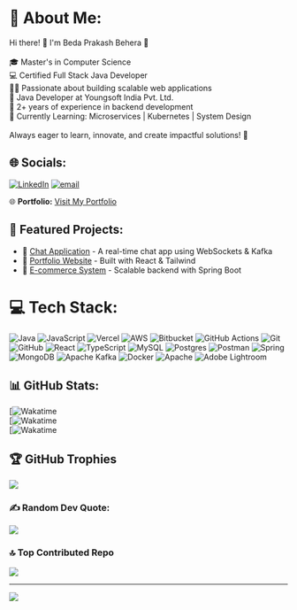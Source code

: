 # 💫 About Me:
Hi there! 👋 I'm Beda Prakash Behera 🚀<br><br>🎓 Master's in Computer Science<br>💻 Certified Full Stack Java Developer<br>👨‍💻 Passionate about building scalable web applications<br>🏢 Java Developer at Youngsoft India Pvt. Ltd.<br>🔹 2+ years of experience in backend development<br>🚀 Currently Learning: Microservices | Kubernetes | System Design <br><br>Always eager to learn, innovate, and create impactful solutions! 🚀


## 🌐 Socials:
[![LinkedIn](https://img.shields.io/badge/LinkedIn-%230077B5.svg?logo=linkedin&logoColor=white)](https://linkedin.com/in/beda-prakash-behera/) [![email](https://img.shields.io/badge/Email-D14836?logo=gmail&logoColor=white)](mailto:bedaprakash123@gmail.com) 

🌐 **Portfolio:** [Visit My Portfolio](https://v0-my-portfolio-application.vercel.app)  

## 🚀 Featured Projects:
- 🔹 [Chat Application](https://github.com/yourproject) - A real-time chat app using WebSockets & Kafka  
- 🔹 [Portfolio Website](https://v0-my-portfolio-application.vercel.app) - Built with React & Tailwind  
- 🔹 [E-commerce System](https://github.com/yourproject) - Scalable backend with Spring Boot 


# 💻 Tech Stack:
![Java](https://img.shields.io/badge/java-%23ED8B00.svg?style=for-the-badge&logo=openjdk&logoColor=white) ![JavaScript](https://img.shields.io/badge/javascript-%23323330.svg?style=for-the-badge&logo=javascript&logoColor=%23F7DF1E) ![Vercel](https://img.shields.io/badge/vercel-%23000000.svg?style=for-the-badge&logo=vercel&logoColor=white) ![AWS](https://img.shields.io/badge/AWS-%23FF9900.svg?style=for-the-badge&logo=amazon-aws&logoColor=white) ![Bitbucket](https://img.shields.io/badge/bitbucket-%230047B3.svg?style=for-the-badge&logo=bitbucket&logoColor=white) ![GitHub Actions](https://img.shields.io/badge/github%20actions-%232671E5.svg?style=for-the-badge&logo=githubactions&logoColor=white) ![Git](https://img.shields.io/badge/git-%23F05033.svg?style=for-the-badge&logo=git&logoColor=white) ![GitHub](https://img.shields.io/badge/github-%23121011.svg?style=for-the-badge&logo=github&logoColor=white) ![React](https://img.shields.io/badge/react-%2320232a.svg?style=for-the-badge&logo=react&logoColor=%2361DAFB) ![TypeScript](https://img.shields.io/badge/typescript-%23007ACC.svg?style=for-the-badge&logo=typescript&logoColor=white) ![MySQL](https://img.shields.io/badge/mysql-4479A1.svg?style=for-the-badge&logo=mysql&logoColor=white) ![Postgres](https://img.shields.io/badge/postgres-%23316192.svg?style=for-the-badge&logo=postgresql&logoColor=white) ![Postman](https://img.shields.io/badge/Postman-FF6C37?style=for-the-badge&logo=postman&logoColor=white) ![Spring](https://img.shields.io/badge/spring-%236DB33F.svg?style=for-the-badge&logo=spring&logoColor=white) ![MongoDB](https://img.shields.io/badge/MongoDB-%234ea94b.svg?style=for-the-badge&logo=mongodb&logoColor=white) ![Apache Kafka](https://img.shields.io/badge/Apache%20Kafka-000?style=for-the-badge&logo=apachekafka) ![Docker](https://img.shields.io/badge/docker-%230db7ed.svg?style=for-the-badge&logo=docker&logoColor=white) ![Apache](https://img.shields.io/badge/apache-%23D42029.svg?style=for-the-badge&logo=apache&logoColor=white) ![Adobe Lightroom](https://img.shields.io/badge/Adobe%20Lightroom-31A8FF.svg?style=for-the-badge&logo=Adobe%20Lightroom&logoColor=white)
## 📊 GitHub Stats:
[![Wakatime](https://github-readme-stats.vercel.app/api?username=Beda1234&theme=tokyonight&hide_border=false&include_all_commits=true&count_private=false)  
[![Wakatime](https://github-readme-streak-stats.herokuapp.com/?user=Beda1234&theme=tokyonight&hide_border=false)  
[![Wakatime](https://github-readme-stats.vercel.app/api/top-langs/?username=Beda1234&theme=tokyonight&hide_border=false&include_all_commits=true&count_private=false&layout=compact)  

## 🏆 GitHub Trophies
![](https://github-profile-trophy.vercel.app/?username=Beda1234&theme=tokyonight&no-frame=true&no-bg=false&margin-w=4)

### ✍️ Random Dev Quote:
![](https://quotes-github-readme.vercel.app/api?type=horizontal&theme=tokyonight)  

### 🔝 Top Contributed Repo
![](https://github-contributor-stats.vercel.app/api?username=Beda1234&limit=5&theme=highcontrast&combine_all_yearly_contributions=true)

---
[![](https://visitcount.itsvg.in/api?id=Beda1234&icon=2&color=3)](https://visitcount.itsvg.in)

<!-- Proudly created with GPRM ( https://gprm.itsvg.in ) -->
